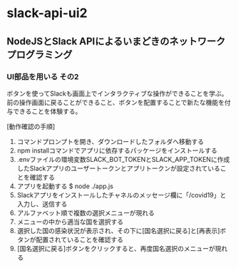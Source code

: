 # slack-api-ui2

## NodeJSとSlack APIによるいまどきのネットワークプログラミング

### UI部品を用いる その2

ボタンを使ってSlackも画面上でインタラクティブな操作ができることを学ぶ。前の操作画面に戻ることができること、ボタンを配置することで新たな機能を付与できることを体験する。

[動作確認の手順]

1. コマンドプロンプトを開き、ダウンロードしたフォルダへ移動する
1. npm installコマンドでアプリに依存するパッケージをインストールする
1. .envファイルの環境変数SLACK_BOT_TOKENとSLACK_APP_TOKENに作成したSlackアプリのユーザートークンとアプリトークンが設定されていることを確認する
1. アプリを起動する
    $ node ./app.js
1. Slackアプリをインストールしたチャネルのメッセージ欄に「/covid19」と入力し、送信する
1. アルファベット順で複数の選択メニューが現れる
1. メニューの中から適当な国を選択する
1. 選択した国の感染状況が表示され、その下に[国名選択に戻る]と[再表示]ボタンが配置されていることを確認する
1. [国名選択に戻る]ボタンをクリックすると、再度国名選択のメニューが現れる

